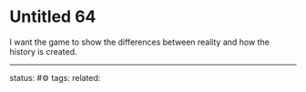 # Untitled 64
I want the game to show the differences between reality and how the history is created.

---
status: #⚙️ 
tags: 
related: 
